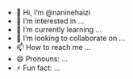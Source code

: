 - 👋 Hi, I’m @naninehaizi
- 👀 I’m interested in ...
- 🌱 I’m currently learning ...
- 💞️ I’m looking to collaborate on ...
- 📫 How to reach me ...
- 😄 Pronouns: ...
- ⚡ Fun fact: ...

<!---
naninehaizi/naninehaizi is a ✨ special ✨ repository because its `README.md` (this file) appears on your GitHub profile.
You can click the Preview link to take a look at your changes.
--->
